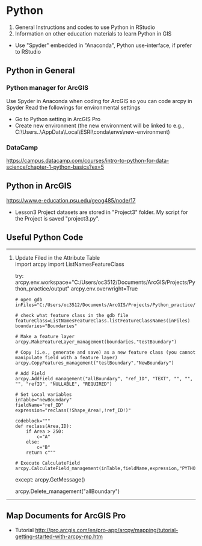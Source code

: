 # Python
1. General Instructions and codes to use Python in RStudio
2. Information on other education materials to learn Python in GIS

* Use "Spyder" embedded in "Anaconda", Python use-interface, if prefer to RStudio

## Python in General
### Python manager for ArcGIS
Use Spyder in Anaconda when coding for ArcGIS so you can code arcpy in Spyder
Read the followings for environmental settings
* Go to Python setting in ArcGIS Pro
* Create new environment (the new environment will be linked to e.g., C:\Users..\AppData\Local\ESRI\conda\envs\new-environment)

### DataCamp
https://campus.datacamp.com/courses/intro-to-python-for-data-science/chapter-1-python-basics?ex=5

## Python in ArcGIS
https://www.e-education.psu.edu/geog485/node/17
* Lesson3 Project datasets are stored in "Project3" folder. My script for the Project is saved "project3.py".

## Useful Python Code
---------------------------------------------------------
 1. Update Filed in the Attribute Table   
    import arcpy
    import ListNamesFeatureClass

    try:
        arcpy.env.workspace="C:/Users/oc3512/Documents/ArcGIS/Projects/Python_practice/output"
        arcpy.env.overwright=True
    
        # open gdb
        inFiles="C:/Users/oc3512/Documents/ArcGIS/Projects/Python_practice/USA.gdb"

        # check what feature class in the gdb file
        featureClass=ListNamesFeatureClass.listFeatureClassNames(inFiles)
        boundaries="Boundaries"

        # Make a feature layer
        arcpy.MakeFeatureLayer_management(boundaries,"testBoundary")

        # Copy (i.e., generate and save) as a new feature class (you cannot manipulate field with a feature layer)
        arcpy.CopyFeatures_management("testBoundary","NewBoundary")

        # Add Field
        arcpy.AddField_management("allBoundary", "ref_ID", "TEXT", "", "", "", "refID", "NULLABLE", "REQUIRED")

        # Set Local variables
        inTable="newBoundary"
        fieldName="ref_ID"
        expression="reclass(!Shape_Area!,!ref_ID!)"

        codeblock="""
        def reclass(Area,ID):
            if Area > 250:
                c="A"
            else:
                c="B"
            return c"""

        # Execute CalculateField
        arcpy.CalculateField_management(inTable,fieldName,expression,"PYTHON3",codeblock)

    except:
        arcpy.GetMessage()

    arcpy.Delete_management("allBoundary")
---------------------------------------------------------

## Map Documents for ArcGIS Pro
* Tutorial
http://pro.arcgis.com/en/pro-app/arcpy/mapping/tutorial-getting-started-with-arcpy-mp.htm
